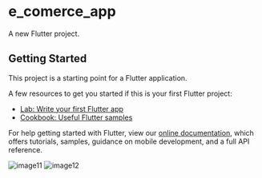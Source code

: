 # e_comerce_app

A new Flutter project.

## Getting Started

This project is a starting point for a Flutter application.

A few resources to get you started if this is your first Flutter project:

- [Lab: Write your first Flutter app](https://flutter.dev/docs/get-started/codelab)
- [Cookbook: Useful Flutter samples](https://flutter.dev/docs/cookbook)

For help getting started with Flutter, view our
[online documentation](https://flutter.dev/docs), which offers tutorials,
samples, guidance on mobile development, and a full API reference.

![image11](https://user-images.githubusercontent.com/95576756/178151255-bb531535-9502-4822-adab-509206099608.jpeg)
![image12](https://user-images.githubusercontent.com/95576756/178151264-8af74b23-92af-4cda-9d54-c7987b62fd22.jpeg)

